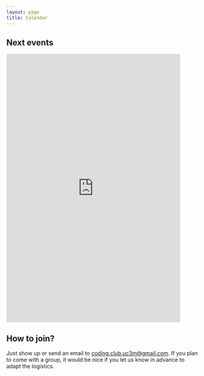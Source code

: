```yaml
---
layout: page
title: Calendar
---
```


## Next events

<iframe src="https://calendar.google.com/calendar/embed?height=600&amp;wkst=2&amp;hl=en_GB&amp;bgcolor=%23FFFFFF&amp;src=coding.club.uc3m%40gmail.com&amp;color=%23125A12&amp;src=uc3m.es_rf416kf90mttgqjks6vj4kfdbo%40group.calendar.google.com&amp;color=%23333333&amp;ctz=Europe%2FMadrid" style="border-width:0" width=90% height="700" frameborder="0" scrolling="no"></iframe>

## How to join?

Just show up or send an email to <coding.club.uc3m@gmail.com>. If you plan to come with a group, it would be nice if you let us know in advance to adapt the logistics.
